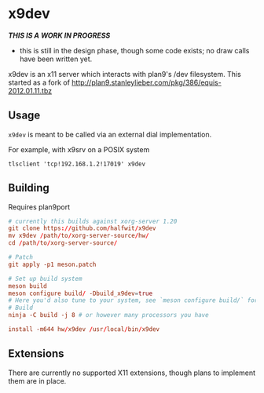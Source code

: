 # x9dev

__*THIS IS A WORK IN PROGRESS*__

 - this is still in the design phase, though some code exists; no draw calls have been written yet.
 
x9dev is an x11 server which interacts with plan9's /dev filesystem.
This started as a fork of http://plan9.stanleylieber.com/pkg/386/equis-2012.01.11.tbz

## Usage

`x9dev` is meant to be called via an external dial implementation.

For example, with x9srv on a POSIX system

`tlsclient 'tcp!192.168.1.2!17019' x9dev`

## Building

Requires plan9port

```rc
# currently this builds against xorg-server 1.20
git clone https://github.com/halfwit/x9dev
mv x9dev /path/to/xorg-server-source/hw/
cd /path/to/xorg-server-source/

# Patch
git apply -p1 meson.patch

# Set up build system
meson build
meson configure build/ -Dbuild_x9dev=true
# Here you'd also tune to your system, see `meson configure build/` for a list of tunable options
# Build
ninja -C build -j 8 # or however many processors you have

install -m644 hw/x9dev /usr/local/bin/x9dev
```

## Extensions

There are currently no supported X11 extensions, though plans to implement them are in place. 
